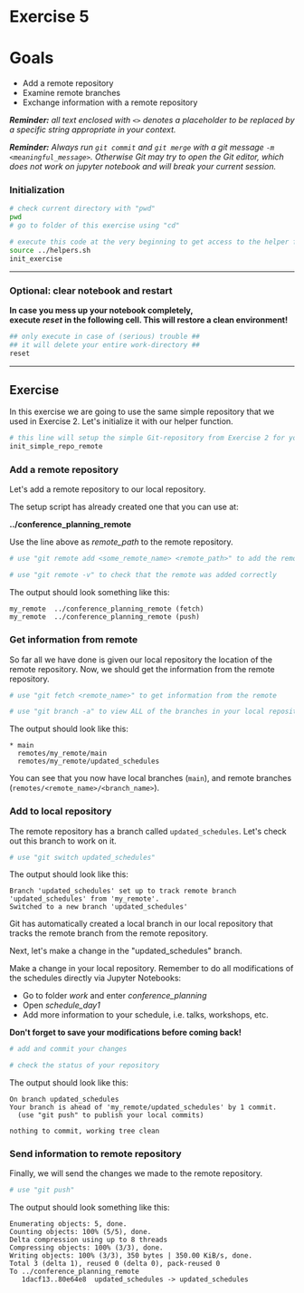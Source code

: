 # Exercise 5

# Goals
* Add a remote repository
* Examine remote branches
* Exchange information with a remote repository

_**Reminder:** all text enclosed with `<>` denotes a placeholder to be replaced by a specific string appropriate in your context._

_**Reminder:** Always run `git commit` and `git merge` with a git message `-m <meaningful_message>`. Otherwise Git may try to open the Git editor, which does not work on jupyter notebook and will break your current session._

### Initialization


```bash
# check current directory with "pwd"
pwd
# go to folder of this exercise using "cd"

```


```bash
# execute this code at the very beginning to get access to the helper functions
source ../helpers.sh
init_exercise
```

***
### Optional: clear notebook and restart
**In case you mess up your notebook completely,  
execute** ***reset*** **in the following cell. This will restore a clean environment!**



```bash
## only execute in case of (serious) trouble ##
## it will delete your entire work-directory ##
reset
```

***
## Exercise

In this exercise we are going to use the same simple repository that we used in Exercise 2. Let's initialize it with our helper function.   



```bash
# this line will setup the simple Git-repository from Exercise 2 for you
init_simple_repo_remote
```

### Add a remote repository

Let's add a remote repository to our local repository.  

The setup script has already created one that you can use at: 

**../conference_planning_remote**

Use the line above as *remote_path* to the remote repository.


```bash
# use "git remote add <some_remote_name> <remote_path>" to add the remote 

```


```bash
# use "git remote -v" to check that the remote was added correctly

```

The output should look something like this:
```
my_remote  ../conference_planning_remote (fetch)
my_remote  ../conference_planning_remote (push)
```

### Get information from remote

So far all we have done is given our local repository the location of the remote repository.  Now, we should get the information from the remote repository.





```bash
# use "git fetch <remote_name>" to get information from the remote

```


```bash
# use "git branch -a" to view ALL of the branches in your local repository

```

The output should look like this:
```
* main
  remotes/my_remote/main
  remotes/my_remote/updated_schedules
```

You can see that you now have local branches (`main`), and remote branches (`remotes/<remote_name>/<branch_name>`).  


### Add to local repository

The remote repository has a branch called `updated_schedules`.
Let's check out this branch to work on it.  


```bash
# use "git switch updated_schedules"

```

The output should look like this:
```
Branch 'updated_schedules' set up to track remote branch 'updated_schedules' from 'my_remote'.
Switched to a new branch 'updated_schedules'
```

Git has automatically created a local branch in our local repository that tracks the remote branch from the remote repository.  

Next, let's make a change in the "updated_schedules" branch.  

Make a change in your local repository.
Remember to do all modifications of the schedules directly via Jupyter Notebooks:
   * Go to folder *work* and enter *conference_planning*
   * Open *schedule_day1*
   * Add more information to your schedule, i.e. talks, workshops, etc.
   
**Don't forget to save your modifications before coming back!**


```bash
# add and commit your changes

```


```bash
# check the status of your repository

```

The output should look like this:
```
On branch updated_schedules
Your branch is ahead of 'my_remote/updated_schedules' by 1 commit.
  (use "git push" to publish your local commits)

nothing to commit, working tree clean
```

### Send information to remote repository

Finally, we will send the changes we made to the remote repository.  


```bash
# use "git push"  

```

The output should look something like this:

```
Enumerating objects: 5, done.
Counting objects: 100% (5/5), done.
Delta compression using up to 8 threads
Compressing objects: 100% (3/3), done.
Writing objects: 100% (3/3), 350 bytes | 350.00 KiB/s, done.
Total 3 (delta 1), reused 0 (delta 0), pack-reused 0
To ../conference_planning_remote
   1dacf13..80e64e8  updated_schedules -> updated_schedules
```


```bash

```
